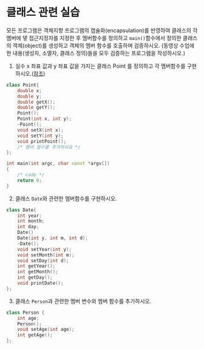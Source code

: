 # 클래스 관련 실습

모든 프로그램은 객체지향 프로그램의 캡슐화(encapsulation)를 반영하여 클래스의 각 멤버에 댛 접근지정자를 지정한 후 멤버함수를 정의하고 ```main()```함수에서 정의한 클래스의 객체(object)를 생성하고 객체의 멤버 함수를 호출하며 검증하시오. (동영상 수업에 한 내용(생성자, 소멸자, 클래스 정의)들을 모두 검증하는 프로그램을 작성하시오.)

1. 실수 x 좌표 값과 y 좌표 값을 가지는 클래스 Point 를 정의하고 각 멤버함수를 구현하시오.([참조](../SampleCodes/Class/simpleClass.cc))



```C++
class Point{
	double x;
	double y;
	double getX();
	double getY();
	Point();
	Point(int x, int y);
	~Point();
	void setX(int x);
	void setY(int y);
	void printPoint();
	/* 멤버 함수를 추가하시요 */
};

int main(int argc, char const *argv[])
{
	/* code */
	return 0;
}
```
2. 클래스 ```Date```와 관련한 멤버함수를 구현하시오.

```C++
class Date{
	int year;
	int month;
	int day;
	Date()
	Date(int y, int m, int d);
	~Date();
	void setYear(int y);
	void setMonth(int m);
	void setDay(int d);
	int getYear();
	int getMonth();
	int getDay();
	void printDate();
};
```
3. 클래스 ```Person```과 관련한 멤버 변수와 멤버 함수를 추가하시오.

```C++
class Person {
	int age;
	Person();
	void setAge(int age);
	int getAge();
};
```
